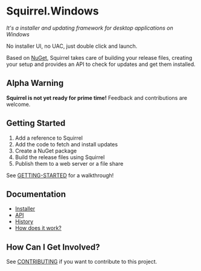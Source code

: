 # Squirrel.Windows

_It's a installer and updating framework for desktop applications on Windows_

No installer UI, no UAC, just double click and launch.

Based on [NuGet](http://docs.nuget.org/), Squirrel takes care of building your release files, creating your setup and provides an API to check for updates and get them installed.

## Alpha Warning

**Squirrel is not yet ready for prime time!** Feedback and contributions are welcome.

## Getting Started

1. Add a reference to Squirrel
2. Add the code to fetch and install updates
3. Create a NuGet package
3. Build the release files using Squirrel
4. Publish them to a web server or a file share

See [GETTING-STARTED](doc/GETTING-STARTED.md) for a walkthrough!

## Documentation

* [Installer](doc/INSTALLER.md)
* [API](doc/API.md)
* [History](doc/HISTORY.md)
* [How does it work?](doc/HOW-DOES-IT-WORK.md)

## How Can I Get Involved?

See [CONTRIBUTING](doc/CONTRIBUTING.md) if you want to contribute to this project.
